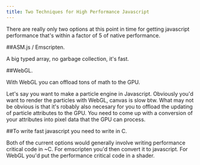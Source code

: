```yaml
---
title: Two Techniques for High Performance Javascript
---
```


There are really only two options at this point in time for getting javascript performance that's within a factor of 5 of native performance.

##ASM.js / Emscripten. 

A big typed array, no garbage collection, it's fast.

##WebGL. 

With WebGL you can offload tons of math to the GPU. 

Let's say you want to make a particle engine in Javascript. Obviously you'd want to render the particles with WebGL, canvas is slow btw. What may not be obvious is that it's robably also necesary for you to offload the updating of particle attributes to the GPU. You need to come up with a conversion of your attributes into pixel data that the GPU can process.

##To write fast javascript you need to write in C.

Both of the current options would generally involve writing performance critical code in ~C. For emscripten you'd then convert it to javascript. For WebGL you'd put the performance critical code in a shader.